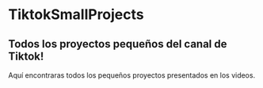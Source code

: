 # TiktokSmallProjects
## Todos los proyectos pequeños del canal de Tiktok!
Aquí encontraras todos los pequeños proyectos presentados en los videos.
